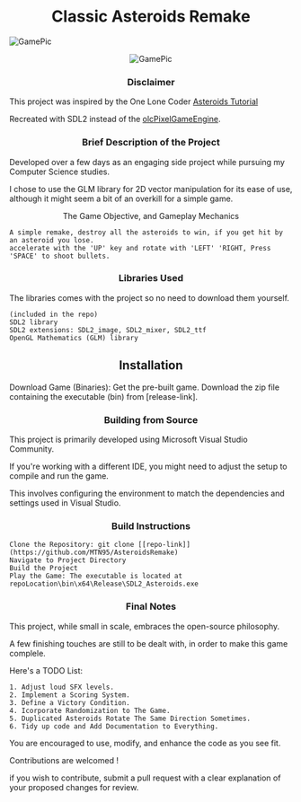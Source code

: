 # <div align="center">Classic Asteroids Remake </div>

![GamePic]()


<div align="center">
    <img src="https://github.com/MTN95/AsteroidsRemake/assets/113786893/d91239fc-5195-4fa8-af3c-f710fb0b316e" alt="GamePic">
</div>


### <div align="center">Disclaimer</div>

 
    
This project was inspired by the One Lone Coder [Asteroids Tutorial](https://www.youtube.com/watch?v=QgDR8LrRZhk)

Recreated with SDL2 instead of the [olcPixelGameEngine](https://github.com/OneLoneCoder/olcPixelGameEngine).



### <div align="center">Brief Description of the Project </div>
   
    
Developed over a few days as an engaging side project while pursuing my Computer Science studies.

I chose to use the GLM library for 2D vector manipulation for its ease of use, although it might seem a bit of an overkill for a simple game. 


<div align="center">    
The Game Objective, and Gameplay Mechanics
</div>

    A simple remake, destroy all the asteroids to win, if you get hit by an asteroid you lose. 
    accelerate with the 'UP' key and rotate with 'LEFT' 'RIGHT, Press 'SPACE' to shoot bullets.   


### <div align="center">Libraries Used</div>

The libraries comes with the project so no need to download them yourself.


    (included in the repo)
    SDL2 library
    SDL2 extensions: SDL2_image, SDL2_mixer, SDL2_ttf
    OpenGL Mathematics (GLM) library 

## <div align="center">Installation</div>


Download Game (Binaries): Get the pre-built game. Download the zip file containing the executable (bin) from [release-link].


### <div align="center">Building from Source</div>


This project is primarily developed using Microsoft Visual Studio Community. 

If you're working with a different IDE, you might need to adjust the setup to compile and run the game. 

This involves configuring the environment to match the dependencies and settings used in Visual Studio.


### <div align="center">Build Instructions</div>

    Clone the Repository: git clone [[repo-link]](https://github.com/MTN95/AsteroidsRemake)
    Navigate to Project Directory
    Build the Project
    Play the Game: The executable is located at repoLocation\bin\x64\Release\SDL2_Asteroids.exe

### <div align="center">Final Notes</div>


This project, while small in scale, embraces the open-source philosophy. 

A few finishing touches are still to be dealt with, in order to make this game complele. 

Here's a TODO List:
    
    1. Adjust loud SFX levels.
    2. Implement a Scoring System.
    3. Define a Victory Condition.
    4. Icorporate Randomization to The Game.
    5. Duplicated Asteroids Rotate The Same Direction Sometimes.
    6. Tidy up code and Add Documentation to Everything.
    

You are encouraged to use, modify, and enhance the code as you see fit. 

Contributions are welcomed !

if you wish to contribute, submit a pull request with a clear explanation of your proposed changes for review. 

